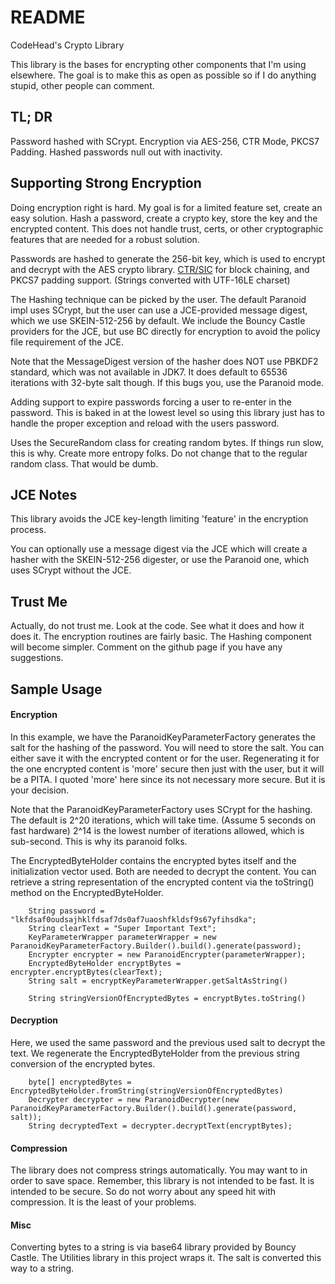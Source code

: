 # README #

CodeHead's Crypto Library

This library is the bases for encrypting other components that I'm using elsewhere.
The goal is to make this as open as possible so if I do anything stupid, other
people can comment.

## TL; DR ##

Password hashed with SCrypt. Encryption via AES-256, CTR Mode, PKCS7 Padding.
Hashed passwords null out with inactivity.

## Supporting Strong Encryption ##

Doing encryption right is hard. My goal is for a limited feature set, create an
easy solution. Hash a password, create a crypto key, store the key and the
encrypted content. This does not handle trust, certs, or other cryptographic
features that are needed for a robust solution.

Passwords are hashed to generate the 256-bit key, which is used to encrypt and
decrypt with the AES crypto library. [CTR/SIC](https://en.wikipedia.org/wiki/Block_cipher_mode_of_operation#Counter_.28CTR.29)
for block chaining, and PKCS7 padding support. (Strings converted with UTF-16LE charset)

The Hashing technique can be picked by the user. The default Paranoid impl uses SCrypt, but
the user can use a JCE-provided message digest, which we use SKEIN-512-256 by default.
We include the Bouncy Castle providers for the JCE, but use BC directly for encryption to
avoid the policy file requirement of the JCE.

Note that the MessageDigest version of the hasher does NOT use PBKDF2 standard, which was
not available in JDK7. It does default to 65536 iterations with 32-byte salt though.
If this bugs you, use the Paranoid mode.

Adding support to expire passwords forcing a user to re-enter in the password.
This is baked in at the lowest level so using this library just has to handle the
proper exception and reload with the users password.

Uses the SecureRandom class for creating random bytes. If things run slow, this is why.
Create more entropy folks. Do not change that to the regular random class. That would be
dumb.

## JCE Notes ##

This library avoids the JCE key-length limiting 'feature' in the encryption process.

You can optionally use a message digest via the JCE which will create a hasher with the
SKEIN-512-256 digester, or use the Paranoid one, which uses SCrypt without the JCE.

## Trust Me ##

Actually, do not trust me. Look at the code. See what it does and how it does it.
The encryption routines are fairly basic. The Hashing component will become simpler.
Comment on the github page if you have any suggestions.

## Sample Usage ##

#### Encryption ####

In this example, we have the ParanoidKeyParameterFactory generates the salt for the hashing
of the password. You will need to store the salt. You can either save it with the
encrypted content or for the user. Regenerating it for the one encrypted content is
'more' secure then just with the user, but it will be a PITA. I quoted 'more' here
since its not necessary more secure. But it is your decision.

Note that the ParanoidKeyParameterFactory uses SCrypt for the hashing. The default is
2^20 iterations, which will take time. (Assume 5 seconds on fast hardware) 2^14 is the lowest number of
iterations allowed, which is sub-second.  This is why its paranoid folks.

The EncryptedByteHolder contains the encrypted bytes itself and the initialization vector
used. Both are needed to decrypt the content. You can retrieve a string representation of
the encrypted content via the toString() method on the EncryptedByteHolder.

        String password = "lkfdsaf0oudsajhklfdsaf7ds0af7uaoshfkldsf9s67yfihsdka";
        String clearText = "Super Important Text";
        KeyParameterWrapper parameterWrapper = new ParanoidKeyParameterFactory.Builder().build().generate(password);
        Encrypter encrypter = new ParanoidEncrypter(parameterWrapper);
        EncryptedByteHolder encryptBytes = encrypter.encryptBytes(clearText);
        String salt = encryptKeyParameterWrapper.getSaltAsString()
        
        String stringVersionOfEncryptedBytes = encryptBytes.toString()
        
#### Decryption ####

Here, we used the same password and the previous used salt to decrypt the text.
We regenerate the EncryptedByteHolder from the previous string conversion of
the encrypted bytes.

        byte[] encryptedBytes = EncryptedByteHolder.fromString(stringVersionOfEncryptedBytes)
        Decrypter decrypter = new ParanoidDecrypter(new ParanoidKeyParameterFactory.Builder().build().generate(password, salt));
        String decryptedText = decrypter.decryptText(encryptBytes);

#### Compression ####

The library does not compress strings automatically. You may want to in order to
save space.  Remember, this library is not intended to be fast. It is intended to
be secure. So do not worry about any speed hit with compression. It is the least
of your problems.

#### Misc ####

Converting bytes to a string is via base64 library provided by Bouncy Castle.
The Utilities library in this project wraps it. The salt is converted this way
to a string.